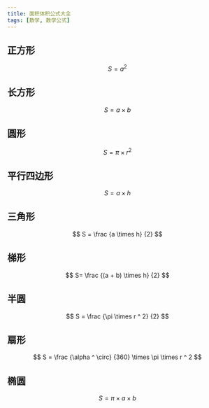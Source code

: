 ```yaml
---
title: 面积体积公式大全
tags: [数学, 数学公式]
---
```

## 正方形
$$
S = a ^ 2
$$
## 长方形
$$
S = a \times b
$$
## 圆形
$$
S = \pi \times r ^ 2
$$

## 平行四边形
$$
S = a \times h
$$

## 三角形

$$
S = \frac {a \times h} {2}
$$

## 梯形
$$
S= \frac {(a + b) \times h} {2}
$$

## 半圆
$$
S = \frac {\pi \times r ^ 2} {2}
$$

## 扇形
$$
S = \frac {\alpha ^ \circ} {360} \times \pi \times r ^ 2
$$

## 椭圆
$$
S = \pi \times a \times b
$$
